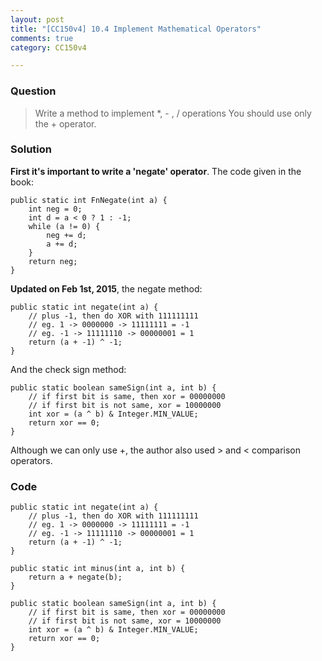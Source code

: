 ```yaml
---
layout: post
title: "[CC150v4] 10.4 Implement Mathematical Operators"
comments: true
category: CC150v4

---
```


### Question

> Write a method to implement *, - , / operations You should use only the + operator. 

### Solution

__First it's important to write a 'negate' operator__. The code given in the book: 

	public static int FnNegate(int a) {
		int neg = 0;
		int d = a < 0 ? 1 : -1;
		while (a != 0) {
			neg += d;
			a += d;
		}
		return neg;
	}

__Updated on Feb 1st, 2015__, the negate method: 

	public static int negate(int a) {
		// plus -1, then do XOR with 111111111
		// eg. 1 -> 0000000 -> 11111111 = -1
		// eg. -1 -> 11111110 -> 00000001 = 1
		return (a + -1) ^ -1;
	}

And the check sign method: 

	public static boolean sameSign(int a, int b) {
		// if first bit is same, then xor = 00000000
		// if first bit is not same, xor = 10000000
		int xor = (a ^ b) & Integer.MIN_VALUE;
		return xor == 0;
	}

Although we can only use +, the author also used > and < comparison operators. 

### Code

	public static int negate(int a) {
		// plus -1, then do XOR with 111111111
		// eg. 1 -> 0000000 -> 11111111 = -1
		// eg. -1 -> 11111110 -> 00000001 = 1
		return (a + -1) ^ -1;
	}

	public static int minus(int a, int b) {
		return a + negate(b);
	}

	public static boolean sameSign(int a, int b) {
		// if first bit is same, then xor = 00000000
		// if first bit is not same, xor = 10000000
		int xor = (a ^ b) & Integer.MIN_VALUE;
		return xor == 0;
	}
